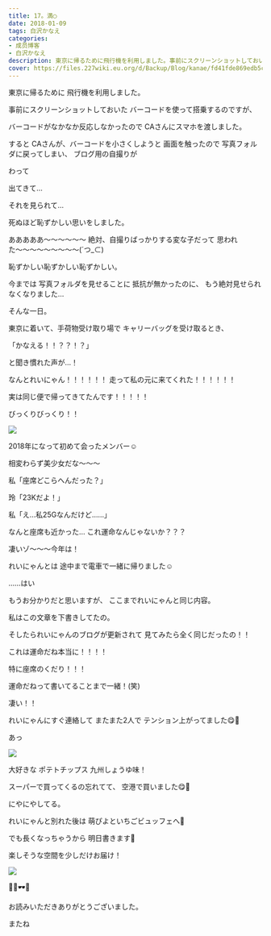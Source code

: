 ```yaml
---
title: 17。満◯
date: 2018-01-09
tags: 白沢かなえ
categories: 
- 成员博客
- 白沢かなえ
description: 東京に帰るために飛行機を利用しました。事前にスクリーンショットしておいたバーコードを使って搭乗するのですが、バーコードがなかなか反応しなかったのでCAさんにスマホを渡しま...
cover: https://files.227wiki.eu.org/d/Backup/Blog/kanae/fd41fde869edb5ca579b3ed7b4102.jpg 
---
```








東京に帰るために
飛行機を利用しました。


事前にスクリーンショットしておいた
バーコードを使って搭乗するのですが、

バーコードがなかなか反応しなかったので
CAさんにスマホを渡しました。

すると
CAさんが、バーコードを小さくしようと
画面を触ったので
写真フォルダに戻ってしまい、
ブログ用の自撮りが



わって



出てきて…




それを見られて…

死ぬほど恥ずかしい思いをしました。






あああああ〜〜〜〜〜〜
絶対、自撮りばっかりする変な子だって
思われた〜〜〜〜〜〜〜〜〜(´つ_⊂)

恥ずかしい恥ずかしい恥ずかしい。





今までは
写真フォルダを見せることに
抵抗が無かったのに、
もう絶対見せられなくなりました…


そんな一日。









東京に着いて、手荷物受け取り場で
キャリーバッグを受け取るとき、


「かなえる！！？？！？」


と聞き慣れた声が…！





なんとれいにゃん！！！！！！
走って私の元に来てくれた！！！！！！


実は同じ便で帰ってきてたんです！！！！！



びっくりびっくり！！


![](https://files.227wiki.eu.org/d/Backup/Blog/kanae/fd41fde869edb5ca579b3ed7b4102.jpg)





2018年になって初めて会ったメンバー☺️

相変わらず美少女だな〜〜〜








私「座席どこらへんだった？」

玲「23Kだよ！」

私「え…私25Gなんだけど……」



なんと座席も近かった…
これ運命なんじゃないか？？？

凄いゾ〜〜〜今年は！





れいにゃんとは
途中まで電車で一緒に帰りました☺️












……はい

もうお分かりだと思いますが、
ここまでれいにゃんと同じ内容。



私はこの文章を下書きしてたの。

そしたられいにゃんのブログが更新されて
見てみたら全く同じだったの！！

これは運命だね本当に！！！！



特に座席のくだり！！！

運命だねって書いてることまで一緒！(笑)

凄い！！


れいにゃんにすぐ連絡して
またまた2人で
テンション上がってました😋🎈







あっ


![](https://files.227wiki.eu.org/d/Backup/Blog/kanae/fd41fde869edb5ca579b3ed7b4102-01.jpg)



大好きな
ポテトチップス 九州しょうゆ味！

スーパーで買ってくるの忘れてて、
空港で買いました😋🌷

にやにやしてる。











れいにゃんと別れた後は
萌ぴよといちごビュッフェへ🍓

でも長くなっちゃうから
明日書きます🌷


楽しそうな空間を少しだけお届け！

![](https://files.227wiki.eu.org/d/Backup/Blog/kanae/fd41fde869edb5ca579b3ed7b4102-02.jpg)



🐰🐭🕶🍓








お読みいただきありがとうございました。

またね


